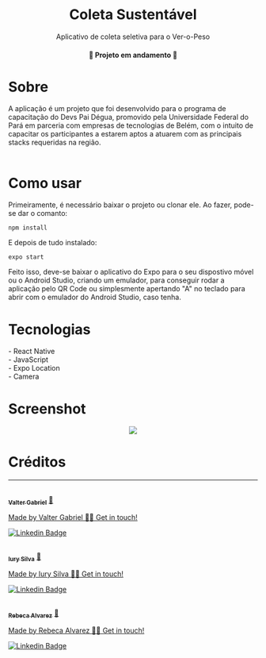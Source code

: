 <h1 align="center">Coleta Sustentável</h1>
<p align="center">Aplicativo de coleta seletiva para o Ver-o-Peso</p>
<h4 align="center">
   🚧  Projeto em andamento 🚧
</h4>

<h1>Sobre</h1>
<p>A aplicação é um projeto que foi desenvolvido para o programa de capacitação do Devs Pai Dégua, promovido pela Universidade Federal do Pará em parceria com empresas de tecnologias de Belém, com o intuito de capacitar os participantes a estarem aptos a atuarem com as principais stacks requeridas na região.</br>
  </br>
<h1>Como usar</h1>
<p>Primeiramente, é necessário baixar o projeto ou clonar ele. Ao fazer, pode-se dar o comanto:</br>

```
npm install
```

<p>E depois de tudo instalado:</br>

```
expo start
```

<p>Feito isso, deve-se baixar o aplicativo do Expo para o seu dispostivo móvel ou o Android Studio, criando um emulador, para conseguir rodar a aplicação pelo QR Code ou simplesmente apertando "A" no teclado para abrir com o emulador do Android Studio, caso tenha.</br>



<h1>Tecnologias</h1>
- React Native</br>
- JavaScript</br>
- Expo Location</br>
- Camera</br>


<h1>Screenshot</h1>
<div align="center">
<img src="https://user-images.githubusercontent.com/63808405/197544073-0946c1fe-423f-41e2-b9fb-4da5e535609b.png" >
  </div>
  

<h1>Créditos</h1>

---
<a href="https://www.linkedin.com/in/valter-gabriel">
 <br />
 <sub><b>Valter Gabriel</b></sub></a> <a href="https://www.linkedin.com/in/valter-gabriel" title="Linkedin">🚀</ a>
 
Made by Valter Gabriel 👋🏽 Get in touch!

[![Linkedin Badge](https://img.shields.io/badge/-Gabriel-blue?style=flat-square&logo=Linkedin&logoColor=white&link=https://www.linkedin.com/in/valter-gabriel/ )](https://www.linkedin.com/in/valter-gabriel/)

<a href="https://www.linkedin.com/in/iuryglabson">
 <br />
 <sub><b>Iury Silva</b></sub></a> <a href="https://www.linkedin.com/in/iuryglabson" title="Linkedin">🚀</ a>
 
Made by Iury Silva 👋🏽 Get in touch!

[![Linkedin Badge](https://img.shields.io/badge/-Iury-blue?style=flat-square&logo=Linkedin&logoColor=white&link=https://www.linkedin.com/in/iuryglabson/ )](https://www.linkedin.com/in/iuryglabson/)


<a href="https://www.linkedin.com/in/rebecaalvarezti">
 <br />
 <sub><b>Rebeca Alvarez</b></sub></a> <a href="https://www.linkedin.com/in/rebecaalvarezti" title="Linkedin">🚀</ a>
 
Made by Rebeca Alvarez 👋🏽 Get in touch!

[![Linkedin Badge](https://img.shields.io/badge/-Rebeca-blue?style=flat-square&logo=Linkedin&logoColor=white&link=https://www.linkedin.com/in/rebecaalvarezti/ )](https://www.linkedin.com/in/rebecaalvarezti/)




